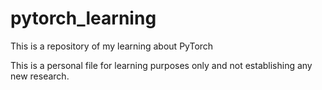 # pytorch_learning
This is a repository of my learning about PyTorch

This is a personal file for learning purposes only and not establishing any new research.
